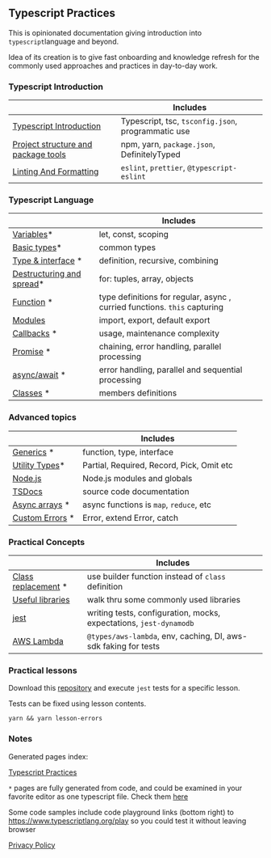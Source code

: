 ## Typescript Practices

This is opinionated documentation giving introduction into `typescript`language and beyond.

Idea of its creation is to give fast onboarding and knowledge refresh for the commonly used approaches and practices
in day-to-day work.

### Typescript Introduction

|                                                             | Includes                                           |
| ----------------------------------------------------------- | -------------------------------------------------- |
| [Typescript Introduction](./content/typescript.md)          | Typescript, tsc, `tsconfig.json`, programmatic use |
| [Project structure and package tools](./content/project.md) | npm, yarn, `package.json`, DefinitelyTyped         |
| [Linting And Formatting](./content/lint-format.md)          | `eslint`, `prettier`, `@typescript-eslint`         |

### Typescript Language

|                                                                            | Includes                                                                  |
| -------------------------------------------------------------------------- | ------------------------------------------------------------------------- |
| [Variables](./pages/language/variables.md)\*                               | let, const, scoping                                                       |
| [Basic types](./pages/language/basic-types.md)\*                           | common types                                                              |
| [Type & interface](./pages/language/type-interface.md) \*                  | definition, recursive, combining                                          |
| [Destructuring and spread](./pages/language/destructuring-and-spread.md)\* | for: tuples, array, objects                                               |
| [Function](./pages/language/function.md) \*                                | type definitions for regular, async , curried functions. `this` capturing |
| [Modules](./content/modules.md)                                            | import, export, default export                                            |
| [Callbacks](./pages/language/callbacks.md) \*                              | usage, maintenance complexity                                             |
| [Promise](./pages/language/promise.md) \*                                  | chaining, error handling, parallel processing                             |
| [async/await](./pages/language/async-await.md) \*                          | error handling, parallel and sequential processing                        |
| [Classes](./pages/language/classes.md) \*                                  | members definitions                                                       |

### Advanced topics

|                                                      | Includes                                  |
| ---------------------------------------------------- | ----------------------------------------- |
| [Generics](./pages/language/generics.md) \*          | function, type, interface                 |
| [Utility Types](./pages/language/utility-types.md)\* | Partial, Required, Record, Pick, Omit etc |
| [Node.js](./content/nodejs-lib.md)                   | Node.js modules and globals               |
| [TSDocs](./content/tsdocs.md)                        | source code documentation                 |
| [Async arrays](./pages/topics/array-async.md) \*     | async functions is `map`, `reduce`, etc   |
| [Custom Errors](./pages/topics/errors.md) \*         | Error, extend Error, catch                |

### Practical Concepts

|                                                           | Includes                                                           |
| --------------------------------------------------------- | ------------------------------------------------------------------ |
| [Class replacement](./pages/language/replace-class.md) \* | use builder function instead of `class` definition                 |
| [Useful libraries](./content/useful-libraries.md)         | walk thru some commonly used libraries                             |
| [jest](./content/jest.md)                                 | writing tests, configuration, mocks, expectations, `jest-dynamodb` |
| [AWS Lambda](./content/lambda.md)                         | `@types/aws-lambda`, env, caching, DI, aws-sdk faking for tests    |

### Practical lessons

Download this [repository](https://github.com/omakoleg/typescript-practices) and execute `jest` tests for a specific lesson.

Tests can be fixed using lesson contents.

`yarn && yarn lesson-errors`

### Notes

Generated pages index:

[Typescript Practices](./pages/index.md)

`*` pages are fully generated from code, and could be examined in your favorite editor as one typescript file. Check them [here](https://github.com/omakoleg/typescript-practices/tree/master/src/language)

Some code samples include code playground links (bottom right) to <https://www.typescriptlang.org/play> so you could
test it without leaving browser

[Privacy Policy](./privacy.md)
